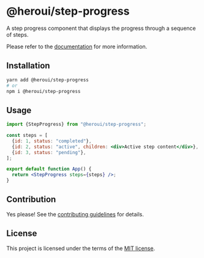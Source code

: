 # @heroui/step-progress

A step progress component that displays the progress through a sequence of steps.

Please refer to the [documentation](https://heroui.com/docs/components/step-progress) for more information.

## Installation

```sh
yarn add @heroui/step-progress
# or
npm i @heroui/step-progress
```

## Usage

```jsx
import {StepProgress} from "@heroui/step-progress";

const steps = [
  {id: 1, status: "completed"},
  {id: 2, status: "active", children: <div>Active step content</div>},
  {id: 3, status: "pending"},
];

export default function App() {
  return <StepProgress steps={steps} />;
}
```

## Contribution

Yes please! See the
[contributing guidelines](https://github.com/heroui-inc/heroui/blob/master/CONTRIBUTING.md)
for details.

## License

This project is licensed under the terms of the
[MIT license](https://github.com/heroui-inc/heroui/blob/master/LICENSE).

